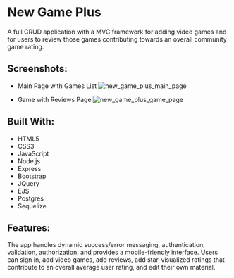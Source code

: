# New Game Plus

A full CRUD application with a MVC framework for adding video games and for users to review those games contributing towards an overall community game rating.

## Screenshots:

* Main Page with Games List
![new_game_plus_main_page](https://user-images.githubusercontent.com/40550878/47958615-aa92dd80-df8b-11e8-87d8-896d360fbac1.PNG)

* Game with Reviews Page
![new_game_plus_game_page](https://user-images.githubusercontent.com/40550878/47958622-b54d7280-df8b-11e8-8130-b1bf927946fb.PNG)

## Built With:

- HTML5
- CSS3
- JavaScript
- Node.js
- Express
- Bootstrap
- JQuery
- EJS
- Postgres
- Sequelize

## Features:

The app handles dynamic success/error messaging, authentication, validation, authorization, and provides a mobile-friendly interface. Users can sign in, add video games, add reviews, add star-visualized ratings that contribute to an overall average user rating, and edit their own material.
